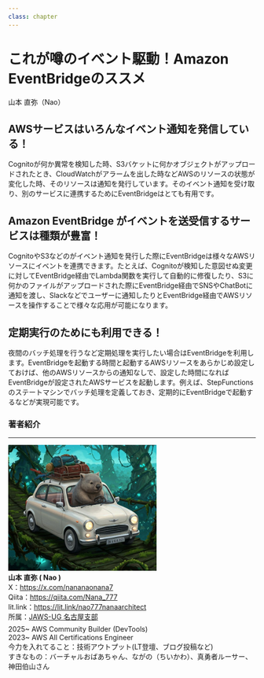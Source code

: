 ```yaml
---
class: chapter
---
```


# これが噂のイベント駆動！Amazon EventBridgeのススメ

<div class="flush-right">
山本 直弥（Nao）
</div>


## AWSサービスはいろんなイベント通知を発信している！
Cognitoが何か異常を検知した時、S3バケットに何かオブジェクトがアップロードされたとき、CloudWatchがアラームを出した時などAWSのリソースの状態が変化した時、そのリソースは通知を発行しています。そのイベント通知を受け取り、別のサービスに連携するためにEventBridgeはとても有用です。

## Amazon EventBridge がイベントを送受信するサービスは種類が豊富！
CognitoやS3などのがイベント通知を発行した際にEventBridgeは様々なAWSリソースにイベントを連携できます。たとえば、Cognitoが検知した意図せぬ変更に対してEventBridge経由でLambda関数を実行して自動的に修復したり、S3に何かのファイルがアップロードされた際にEventBridge経由でSNSやChatBotに通知を渡し、Slackなどでユーザーに通知したりとEventBridge経由でAWSリソースを操作することで様々な応用が可能になります。

## 定期実行のためにも利用できる！
夜間のバッチ処理を行うなど定期処理を実行したい場合はEventBridgeを利用します。EventBridgeを起動する時間と起動するAWSリソースをあらかじめ設定しておけば、他のAWSリソースからの通知なしで、設定した時間になればEventBridgeが設定されたAWSサービスを起動します。例えば、StepFunctionsのステートマシンでバッチ処理を定義しておき、定期的にEventBridgeで起動するなどが実現可能です。


### 著者紹介

---

<div class="author-profile">
    <img src="images/naosan.jpg" width="60%">
    <div>
        <div>
            <b>山本 直弥 ( Nao )</b></br> 
            X：<a href="https://x.com/nananaonana7">https://x.com/nananaonana7</a></br> 
            Qiita：<a href="https://qiita.com/Nana_777">https://qiita.com/Nana_777</a></br> 
            lit.link：<a href="https://qiita.com/Nana_777">https://lit.link/nao777nanaarchitect</a></br> 
            所属：<a href="https://jawsug-nagoya.connpass.com/">JAWS-UG 名古屋支部</a>
        </div>
    </div>
</div>
<p style="margin-top: 0.5em; margin-bottom: 2em;">
2025~ AWS Community Builder (DevTools) </br> 
2023~ AWS All Certifications Engineer </br> 
今力を入れてること：技術アウトプット(LT登壇、ブログ投稿など) </br> 
すきなもの：バーチャルおばあちゃん、ながの（ちいかわ）、真勇者ルーサー、神田伯山さん </br> 
</p>